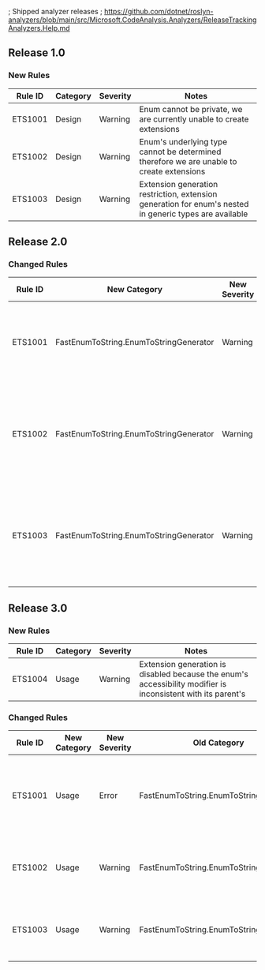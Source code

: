 ; Shipped analyzer releases
; https://github.com/dotnet/roslyn-analyzers/blob/main/src/Microsoft.CodeAnalysis.Analyzers/ReleaseTrackingAnalyzers.Help.md

## Release 1.0

### New Rules

Rule ID | Category | Severity | Notes
--------|----------|----------|-------
ETS1001 | Design   | Warning  | Enum cannot be private, we are currently unable to create extensions
ETS1002 | Design   | Warning  | Enum's underlying type cannot be determined  therefore we are unable to create extensions
ETS1003 | Design   | Warning  | Extension generation restriction, extension generation for enum's nested in generic types are available

## Release 2.0

### Changed Rules

Rule ID | New Category                           | New Severity | Old Category | Old Severity | Notes
--------|----------------------------------------|--------------|--------------|--------------|-------
ETS1001 | FastEnumToString.EnumToStringGenerator | Warning      | Design       | Warning      | Enum cannot be private, we are currently unable to create extensions
ETS1002 | FastEnumToString.EnumToStringGenerator | Warning      | Design       | Warning      | Enum's underlying type cannot be determined  therefore we are unable to create extensions
ETS1003 | FastEnumToString.EnumToStringGenerator | Warning      | Design       | Warning      | Extension generation restriction, extension generation for enum's nested in generic types are available

## Release 3.0

### New Rules

Rule ID | Category | Severity | Notes
--------|----------|----------|-------
ETS1004 | Usage    | Warning  | Extension generation is disabled because the enum's accessibility modifier is inconsistent with its parent's

### Changed Rules

Rule ID | New Category | New Severity | Old Category                           | Old Severity | Notes
--------|--------------|--------------|----------------------------------------|--------------|-------
ETS1001 | Usage        | Error        | FastEnumToString.EnumToStringGenerator | Warning      | Extension generation is disabled because it has an unsupported visibility modifier
ETS1002 | Usage        | Warning      | FastEnumToString.EnumToStringGenerator | Warning      | Extension generation is disabled because it is nested in a generic type
ETS1003 | Usage        | Warning      | FastEnumToString.EnumToStringGenerator | Warning      | Extension generation is disabled because it has multiple parent types
